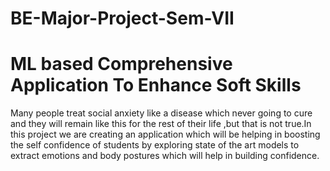 # BE-Major-Project-Sem-VII

# ML based Comprehensive Application To Enhance Soft Skills

Many people treat social anxiety like a disease which never going to cure and they will remain like this for the rest of their
life ,but that is not true.In this project we are creating an application which will be helping in
boosting the self confidence of students by exploring state of the art models to extract emotions
and body postures which will help in building confidence.

